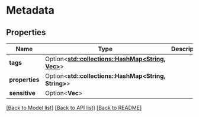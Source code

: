 # Metadata

## Properties

Name | Type | Description | Notes
------------ | ------------- | ------------- | -------------
**tags** | Option<[**std::collections::HashMap<String, Vec<String>>**](set.md)> |  | [optional]
**properties** | Option<**std::collections::HashMap<String, String>**> |  | [optional]
**sensitive** | Option<**Vec<String>**> |  | [optional]

[[Back to Model list]](../README.md#documentation-for-models) [[Back to API list]](../README.md#documentation-for-api-endpoints) [[Back to README]](../README.md)


